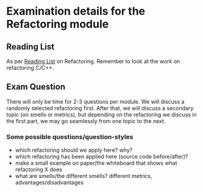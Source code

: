 # Examination details for the Refactoring module

## Reading List

As per [Reading List](https://hvl.instructure.com/courses/3040/pages/reading-list-refactoring) on Refactoring. Remember to look at the work on refactoring C/C++.

## Exam Question

There will only be time for 2-3 questions per module. We will discuss a randomly selected refactoring first. After that, we will discuss a secondary topic (on smells or metrics), but depending on the refactoring we discuss in the first part, we may go seamlessly from one topic to the next.

### Some possible questions/question-styles

- which refactoring should we apply here? why?
- which refactoring has been applied here (source code before/after)?
- make a small example on paper/the whiteboard that shows what refactoring X does
- what are smells/the different smells?
  different metrics, advantages/disadvantages
